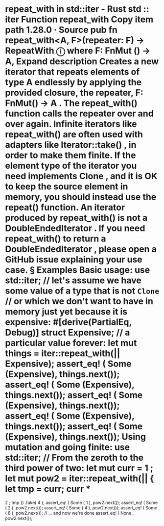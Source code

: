 repeat_with in std::iter - Rust
std
::
iter
Function
repeat_with
Copy item path
1.28.0
·
Source
pub fn repeat_with<A, F>(repeater: F) ->
RepeatWith
<F>
ⓘ
where
    F:
FnMut
() -> A,
Expand description
Creates a new iterator that repeats elements of type
A
endlessly by
applying the provided closure, the repeater,
F: FnMut() -> A
.
The
repeat_with()
function calls the repeater over and over again.
Infinite iterators like
repeat_with()
are often used with adapters like
Iterator::take()
, in order to make them finite.
If the element type of the iterator you need implements
Clone
, and
it is OK to keep the source element in memory, you should instead use
the
repeat()
function.
An iterator produced by
repeat_with()
is not a
DoubleEndedIterator
.
If you need
repeat_with()
to return a
DoubleEndedIterator
,
please open a GitHub issue explaining your use case.
§
Examples
Basic usage:
use
std::iter;
// let's assume we have some value of a type that is not `Clone`
// or which we don't want to have in memory just yet because it is expensive:
#[derive(PartialEq, Debug)]
struct
Expensive;
// a particular value forever:
let
mut
things = iter::repeat_with(|| Expensive);
assert_eq!
(
Some
(Expensive), things.next());
assert_eq!
(
Some
(Expensive), things.next());
assert_eq!
(
Some
(Expensive), things.next());
assert_eq!
(
Some
(Expensive), things.next());
assert_eq!
(
Some
(Expensive), things.next());
Using mutation and going finite:
use
std::iter;
// From the zeroth to the third power of two:
let
mut
curr =
1
;
let
mut
pow2 = iter::repeat_with(|| {
let
tmp = curr; curr
*
=
2
; tmp })
                    .take(
4
);
assert_eq!
(
Some
(
1
), pow2.next());
assert_eq!
(
Some
(
2
), pow2.next());
assert_eq!
(
Some
(
4
), pow2.next());
assert_eq!
(
Some
(
8
), pow2.next());
// ... and now we're done
assert_eq!
(
None
, pow2.next());